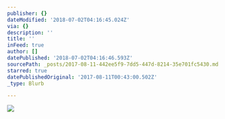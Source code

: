 ```yaml
---
publisher: {}
dateModified: '2018-07-02T04:16:45.024Z'
via: {}
description: ''
title: ''
inFeed: true
author: []
datePublished: '2018-07-02T04:16:46.593Z'
sourcePath: _posts/2017-08-11-442ee5f9-7dd5-447d-8214-35e701fc5430.md
starred: true
datePublishedOriginal: '2017-08-11T00:43:00.502Z'
_type: Blurb

---
```

![](https://the-grid-user-content.s3-us-west-2.amazonaws.com/55fe8d37-7fe3-455d-82df-5200f88d7ac7.jpg)
